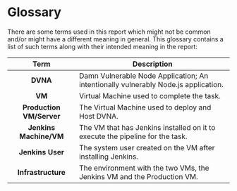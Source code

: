 # Glossary

There are some terms used in this report which might not be common and/or might have a different meaning in general. This glossary contains a list of such terms along with their intended meaning in the report:

|         Term           | Description                                                                        |
|:----------------------:|------------------------------------------------------------------------------------|
|**DVNA**                | Damn Vulnerable Node Application; An intentionally vulnerably Node.js application. |
|**VM**                  | Virtual Machine used to complete the task.                                         |
|**Production VM/Server**| The Virtual Machine used to deploy and Host DVNA.                                  |
|**Jenkins Machine/VM**  | The VM that has Jenkins installed on it to execute the pipeline for the task.      |
|**Jenkins User**        | The system user created on the VM after installing Jenkins.                        |
|**Infrastructure**      | The environment with the two VMs, the Jenkins VM and the Production VM.            |
